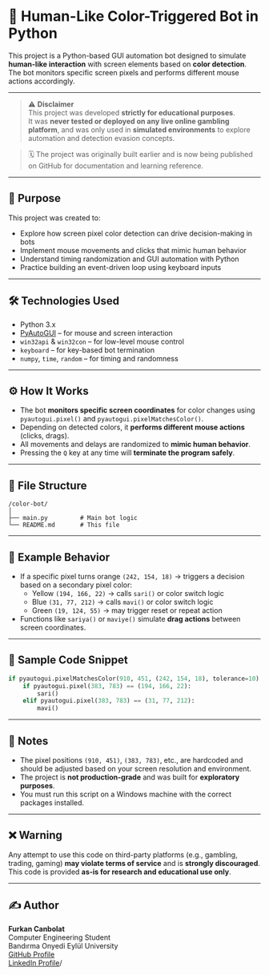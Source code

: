 # 🧠 Human-Like Color-Triggered Bot in Python

This project is a Python-based GUI automation bot designed to simulate **human-like interaction** with screen elements based on **color detection**. The bot monitors specific screen pixels and performs different mouse actions accordingly.

---

> ⚠️ **Disclaimer**\
> This project was developed **strictly for educational purposes**.\
> It was **never tested or deployed on any live online gambling platform**, and was only used in **simulated environments** to explore automation and detection evasion concepts.

> 🗓️ The project was originally built earlier and is now being published on GitHub for documentation and learning reference.

---

## 🎯 Purpose

This project was created to:

- Explore how screen pixel color detection can drive decision-making in bots
- Implement mouse movements and clicks that mimic human behavior
- Understand timing randomization and GUI automation with Python
- Practice building an event-driven loop using keyboard inputs

---

## 🛠 Technologies Used

- Python 3.x
- [PyAutoGUI](https://pypi.org/project/pyautogui/) – for mouse and screen interaction
- `win32api` & `win32con` – for low-level mouse control
- `keyboard` – for key-based bot termination
- `numpy`, `time`, `random` – for timing and randomness

---

## ⚙️ How It Works

- The bot **monitors specific screen coordinates** for color changes using `pyautogui.pixel()` and `pyautogui.pixelMatchesColor()`.
- Depending on detected colors, it **performs different mouse actions** (clicks, drags).
- All movements and delays are randomized to **mimic human behavior**.
- Pressing the `Q` key at any time will **terminate the program safely**.

---

## 📁 File Structure

```
/color-bot/
│
├── main.py         # Main bot logic
└── README.md       # This file
```

---

## 📸 Example Behavior

- If a specific pixel turns orange `(242, 154, 18)` → triggers a decision based on a secondary pixel color:
  - Yellow `(194, 166, 22)` → calls `sari()` or color switch logic
  - Blue `(31, 77, 212)` → calls `mavi()` or color switch logic
  - Green `(19, 124, 55)` → may trigger reset or repeat action
- Functions like `sariya()` or `maviye()` simulate **drag actions** between screen coordinates.

---

## 📌 Sample Code Snippet

```python
if pyautogui.pixelMatchesColor(910, 451, (242, 154, 18), tolerance=10):
    if pyautogui.pixel(383, 783) == (194, 166, 22):
        sari()
    elif pyautogui.pixel(383, 783) == (31, 77, 212):
        mavi()
```

---

## 🧪 Notes

- The pixel positions `(910, 451)`, `(383, 783)`, etc., are hardcoded and should be adjusted based on your screen resolution and environment.
- The project is **not production-grade** and was built for **exploratory purposes**.
- You must run this script on a Windows machine with the correct packages installed.

---

## ❌ Warning

Any attempt to use this code on third-party platforms (e.g., gambling, trading, gaming) **may violate terms of service** and is **strongly discouraged**. This code is provided **as-is for research and educational use only**.

---

## ✍️ Author

**Furkan Canbolat**\
Computer Engineering Student\
Bandırma Onyedi Eylül University\
[GitHub Profile](https://github.com/ElbruzMafe)\
[LinkedIn Profile](https://www.linkedin.com/in/elbruz-mâfe-canbolat-77665b335)/

